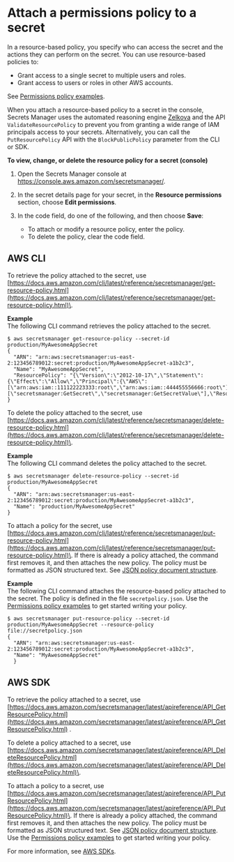 # Attach a permissions policy to a secret<a name="auth-and-access_resource-policies"></a>

In a resource\-based policy, you specify who can access the secret and the actions they can perform on the secret\. You can use resource\-based policies to:
+ Grant access to a single secret to multiple users and roles\. 
+ Grant access to users or roles in other AWS accounts\.

See [Permissions policy examples](auth-and-access_examples.md)\.

When you attach a resource\-based policy to a secret in the console, Secrets Manager uses the automated reasoning engine [Zelkova](https://aws.amazon.com/blogs/security/protect-sensitive-data-in-the-cloud-with-automated-reasoning-zelkova/) and the API `ValidateResourcePolicy` to prevent you from granting a wide range of IAM principals access to your secrets\. Alternatively, you can call the `PutResourcePolicy` API with the `BlockPublicPolicy` parameter from the CLI or SDK\. 

**To view, change, or delete the resource policy for a secret \(console\)**

1. Open the Secrets Manager console at [https://console\.aws\.amazon\.com/secretsmanager/](https://console.aws.amazon.com/secretsmanager/)\.

1. In the secret details page for your secret, in the **Resource permissions** section, choose **Edit permissions**\.

1. In the code field, do one of the following, and then choose **Save**:
   + To attach or modify a resource policy, enter the policy\. 
   + To delete the policy, clear the code field\.

## AWS CLI<a name="auth-and-access_resource_cli"></a>

To retrieve the policy attached to the secret, use [https://docs.aws.amazon.com/cli/latest/reference/secretsmanager/get-resource-policy.html](https://docs.aws.amazon.com/cli/latest/reference/secretsmanager/get-resource-policy.html)\.

**Example**  
The following CLI command retrieves the policy attached to the secret\.  

```
$ aws secretsmanager get-resource-policy --secret-id production/MyAwesomeAppSecret
{
  "ARN": "arn:aws:secretsmanager:us-east-2:123456789012:secret:production/MyAwesomeAppSecret-a1b2c3",
  "Name": "MyAwesomeAppSecret",
  "ResourcePolicy": "{\"Version\":\"2012-10-17\",\"Statement\":{\"Effect\":\"Allow\",\"Principal\":{\"AWS\":[\"arn:aws:iam::111122223333:root\",\"arn:aws:iam::444455556666:root\"]},\"Action\":[\"secretsmanager:GetSecret\",\"secretsmanager:GetSecretValue\"],\"Resource\":\"*\"}}"
}
```

To delete the policy attached to the secret, use [https://docs.aws.amazon.com/cli/latest/reference/secretsmanager/delete-resource-policy.html](https://docs.aws.amazon.com/cli/latest/reference/secretsmanager/delete-resource-policy.html)\.

**Example**  
The following CLI command deletes the policy attached to the secret\.  

```
$ aws secretsmanager delete-resource-policy --secret-id production/MyAwesomeAppSecret
{
  "ARN": "arn:aws:secretsmanager:us-east-2:123456789012:secret:production/MyAwesomeAppSecret-a1b2c3",
  "Name": "production/MyAwesomeAppSecret"
}
```

To attach a policy for the secret, use [https://docs.aws.amazon.com/cli/latest/reference/secretsmanager/put-resource-policy.html](https://docs.aws.amazon.com/cli/latest/reference/secretsmanager/put-resource-policy.html)\. If there is already a policy attached, the command first removes it, and then attaches the new policy\. The policy must be formatted as JSON structured text\. See [JSON policy document structure](https://docs.aws.amazon.com/IAM/latest/UserGuide/access_policies.html#policies-introduction)\.

**Example**  
The following CLI command attaches the resource\-based policy attached to the secret\. The policy is defined in the file `secretpolicy.json`\. Use the [Permissions policy examples](auth-and-access_examples.md) to get started writing your policy\.  

```
$ aws secretsmanager put-resource-policy --secret-id production/MyAwesomeAppSecret --resource-policy file://secretpolicy.json 
{
  "ARN": "arn:aws:secretsmanager:us-east-2:123456789012:secret:production/MyAwesomeAppSecret-a1b2c3",
  "Name": "MyAwesomeAppSecret"
  }
```

## AWS SDK<a name="auth-and-access_resource_sdk"></a>

To retrieve the policy attached to a secret, use [https://docs.aws.amazon.com/secretsmanager/latest/apireference/API_GetResourcePolicy.html](https://docs.aws.amazon.com/secretsmanager/latest/apireference/API_GetResourcePolicy.html) \.

To delete a policy attached to a secret, use [https://docs.aws.amazon.com/secretsmanager/latest/apireference/API_DeleteResourcePolicy.html](https://docs.aws.amazon.com/secretsmanager/latest/apireference/API_DeleteResourcePolicy.html)\.

To attach a policy to a secret, use [https://docs.aws.amazon.com/secretsmanager/latest/apireference/API_PutResourcePolicy.html](https://docs.aws.amazon.com/secretsmanager/latest/apireference/API_PutResourcePolicy.html)\. If there is already a policy attached, the command first removes it, and then attaches the new policy\. The policy must be formatted as JSON structured text\. See [JSON policy document structure](https://docs.aws.amazon.com/IAM/latest/UserGuide/access_policies.html#policies-introduction)\. Use the [Permissions policy examples](auth-and-access_examples.md) to get started writing your policy\.

For more information, see [AWS SDKs](asm_access.md#asm-sdks)\.